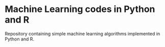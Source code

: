 # Machine Learning codes in Python and R

Repository containing simple machine learning algorithms implemented in Python and R.
